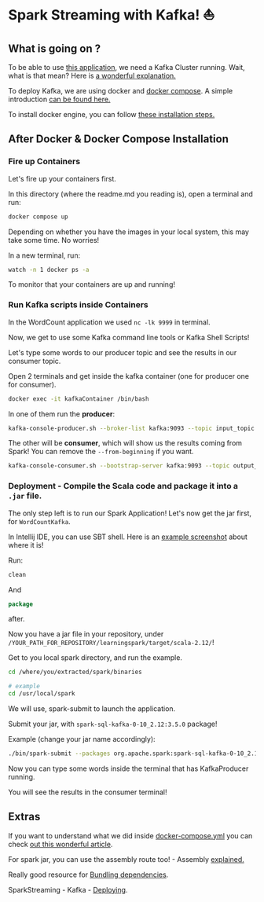 # Spark Streaming with Kafka! ⛵

## What is going on ?

To be able to use [this application](https://github.com/kantarcise/learningspark/blob/main/src/main/scala/WordCountKafka.scala), we need a Kafka Cluster running. Wait, what is that mean? Here is [a wonderful explanation.](https://www.boltic.io/blog/kafka-clusters#:~:text=To%20get%20started%2C%20A%20Kafka,speed%2C%20fault%2Dtolerant%20network.)

To deploy Kafka, we are using docker and [docker compose](https://docs.docker.com/compose/). A simple introduction [can be found here.](https://stackoverflow.com/a/78745267)

To install docker engine, you can follow [these installation steps.](https://docs.docker.com/engine/install/ubuntu/)

## After Docker & Docker Compose Installation

### Fire up Containers

Let's fire up your containers first.

In this directory (where the readme.md you reading is), open a terminal and run:

```bash
docker compose up
```

Depending on whether you have the images in your local system, this may take some time. No worries!

In a new terminal, run:

```bash
watch -n 1 docker ps -a
```

To monitor that your containers are up and running!

### Run Kafka scripts inside Containers

In the WordCount application we used `nc -lk 9999` in terminal. 

Now, we get to use some Kafka command line tools or Kafka Shell Scripts!

Let's type some words to our producer topic and see the results in our consumer topic.

Open 2 terminals and get inside the kafka container (one for producer one for consumer).

```bash
docker exec -it kafkaContainer /bin/bash
```

In one of them run the **producer**:

```bash
kafka-console-producer.sh --broker-list kafka:9093 --topic input_topic
```

The other will be **consumer**, which will show us the results coming from Spark! You can remove the `--from-beginning` if you want.

```bash
kafka-console-consumer.sh --bootstrap-server kafka:9093 --topic output_topic --from-beginning
```

### Deployment - Compile the Scala code and package it into a `.jar` file.

The only step left is to run our Spark Application! Let's now get the jar first, for `WordCountKafka`.

In Intellij IDE, you can use SBT shell. Here is an [example screenshot](https://tarjotin.cs.aalto.fi/CS-A1140/2022/instructions/_images/intellij-sbt-console.png) about where it is! 

Run: 

```sbt
clean
```

And

```sbt
package
```

after.

Now you have a jar file in your repository, under `/YOUR_PATH_FOR_REPOSITORY/learningspark/target/scala-2.12/`!

Get to you local spark directory, and run the example.

```bash
cd /where/you/extracted/spark/binaries

# example
cd /usr/local/spark
```

We will use, spark-submit to launch the application. 

Submit your jar, with `spark-sql-kafka-0-10_2.12:3.5.0` package!

Example (change your jar name accordingly):

```bash
./bin/spark-submit --packages org.apache.spark:spark-sql-kafka-0-10_2.12:3.5.0 --class learningSpark.WordCountKafka --master local[8] /home/sezai/IdeaProjects/learningspark/target/scala-2.12/learningspark_2.12-0.1.0-SNAPSHOT.jar
```

Now you can type some words inside the terminal that has KafkaProducer running.

You will see the results in the consumer terminal! 


## Extras


If you want to understand what we did inside [docker-compose.yml](https://github.com/kantarcise/learningspark/blob/main/docker/docker-compose.yml) you can check [out this wonderful article](https://rmoff.net/2018/08/02/kafka-listeners-explained/).

For spark jar, you can use the assembly route too! - Assembly [explained.](https://spark.apache.org/docs/latest/submitting-applications.html#bundling-your-applications-dependencies)

Really good resource for [Bundling dependencies](https://spark.apache.org/docs/latest/submitting-applications.html#bundling-your-applications-dependencies).

SparkStreaming - Kafka - [Deploying](https://spark.apache.org/docs/latest/structured-streaming-kafka-integration.html#deploying).